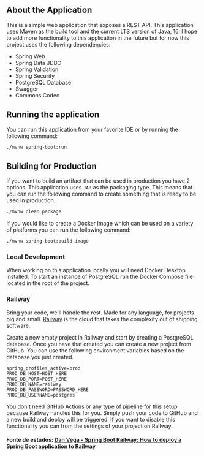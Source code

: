 ## About the Application 

This is a simple web application that exposes a REST API. This application uses Maven as the build tool and the current 
LTS version of Java, 16. I hope to add more functionality to this application in the future but 
for now this project uses the following dependencies:

- Spring Web
- Spring Data JDBC
- Spring Validation
- Spring Security
- PostgreSQL Database
- Swagger
- Commons Codec

## Running the application

You can run this application from your favorite IDE or by running the following command:

```bash
./mvnw spring-boot:run
```

## Building for Production 

If you want to build an artifact that can be used in production you have 2 options. This application uses `JAR` as the 
packaging type. This means that you can run the following command to create something that is ready to be used in production.

```bash
./mvnw clean package
```

If you would like to create a Docker Image which can be used on a variety of platforms you can run the following command: 

```bash
./mvnw spring-boot:build-image
```

### Local Development

When working on this application locally you will need Docker Desktop installed. To start an instance of PostgreSQL run the Docker
Compose file located in the root of the project. 

### Railway

Bring your code, we'll handle the rest. Made for any language, for projects big and small. [Railway](https://railway.app/) 
is the cloud that takes the complexity out of shipping software.

Create a new empty project in Railway and start by creating a PostgreSQL database. Once you have that created you can create
a new project from GitHub. You can use the following environment variables based on the database you just created. 

```properties
spring_profiles_active=prod
PROD_DB_HOST=HOST_HERE
PROD_DB_PORT=POST_HERE
PROD_DB_NAME=railway
PROD_DB_PASSWORD=PASSWORD_HERE
PROD_DB_USERNAME=postgres
```

You don't need GitHub Actions or any type of pipeline for this setup because Railway handles this for you. Simply push your code to GitHub
and a new build and deploy will be triggered. If you want to disable this functionality you can from the settings of your project
on Railway.

#### **Fonte de estudos:** [Dan Vega - Spring Boot Railway: How to deploy a Spring Boot application to Railway](https://www.youtube.com/watch?v=5sVxvF47dcU&list=PLKMNf0Y0EDCRuibMT9XBMHQVNVv5MbbLy&index=17)